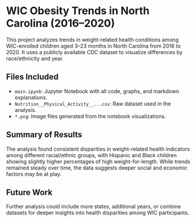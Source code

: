 # WIC Obesity Trends in North Carolina (2016–2020)

This project analyzes trends in weight-related health conditions among WIC-enrolled children aged 3–23 months in North Carolina from 2016 to 2020. It uses a publicly available CDC dataset to visualize differences by race/ethnicity and year.

## Files Included

- `main.ipynb`: Jupyter Notebook with all code, graphs, and markdown explanations.
- `Nutrition__Physical_Activity__...csv`: Raw dataset used in the analysis.
- `*.png`: Image files generated from the notebook visualizations.

## Summary of Results

The analysis found consistent disparities in weight-related health indicators among different racial/ethnic groups, with Hispanic and Black children showing slightly higher percentages of high weight-for-length. While trends remained steady over time, the data suggests deeper social and economic factors may be at play.

## Future Work

Further analysis could include more states, additional years, or combine datasets for deeper insights into health disparities among WIC participants.
